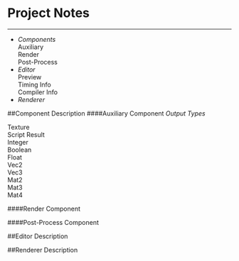 Project Notes
=============
----------------
* _Components_  
Auxiliary  
Render  
Post-Process  
* _Editor_  
Preview  
Timing Info  
Compiler Info  
* _Renderer_

##Component Description
####Auxiliary Component
_Output Types_

Texture  
Script Result  
Integer  
Boolean  
Float  
Vec2  
Vec3  
Mat2  
Mat3  
Mat4  

####Render Component

####Post-Process Component

##Editor Description

##Renderer Description